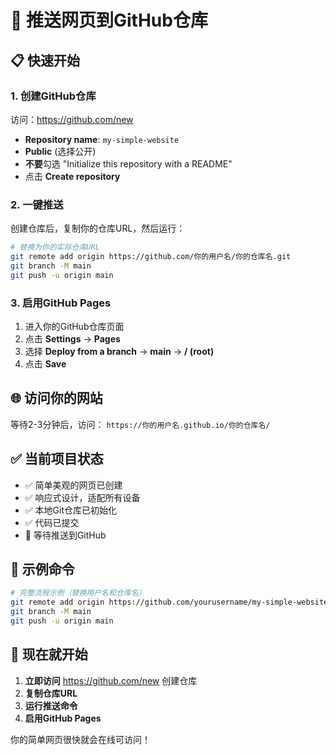 # 🚀 推送网页到GitHub仓库

## 📋 快速开始

### 1. 创建GitHub仓库
访问：https://github.com/new
- **Repository name**: `my-simple-website`
- **Public** (选择公开)
- **不要**勾选 "Initialize this repository with a README"
- 点击 **Create repository**

### 2. 一键推送
创建仓库后，复制你的仓库URL，然后运行：

```bash
# 替换为你的实际仓库URL
git remote add origin https://github.com/你的用户名/你的仓库名.git
git branch -M main
git push -u origin main
```

### 3. 启用GitHub Pages
1. 进入你的GitHub仓库页面
2. 点击 **Settings** → **Pages**
3. 选择 **Deploy from a branch** → **main** → **/ (root)**
4. 点击 **Save**

## 🌐 访问你的网站
等待2-3分钟后，访问：
`https://你的用户名.github.io/你的仓库名/`

## ✅ 当前项目状态
- ✅ 简单美观的网页已创建
- ✅ 响应式设计，适配所有设备
- ✅ 本地Git仓库已初始化
- ✅ 代码已提交
- 🔄 等待推送到GitHub

## 📝 示例命令
```bash
# 完整流程示例（替换用户名和仓库名）
git remote add origin https://github.com/yourusername/my-simple-website.git
git branch -M main
git push -u origin main
```

## 🎯 现在就开始
1. **立即访问** https://github.com/new 创建仓库
2. **复制仓库URL**
3. **运行推送命令**
4. **启用GitHub Pages**

你的简单网页很快就会在线可访问！